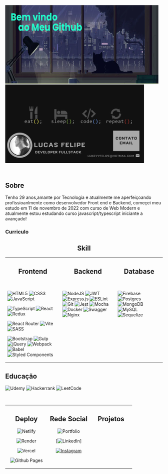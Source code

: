 <header>
   
 <div align='left'>
   <img  src="./css/banner2.png" height="250px" width="490px" alt="Sublime's custom image" />
   <img  src="./css/banner.png" height="250px" alt="Sublime's custom image" />
 </div>
</header>

<section>
   
   <h2>Sobre </h2>
   
   <p>
      Tenho 29 anos,amante por Tecnologia e atualmente me aperfeiçoando profissioanlmente 
      como desenvolvedor Front end e Backend, começei meu estudo em 11 de novembro de 2022
      com curso de Web Modern e atualmente estou estudando curso javascript/typescript iniciante a avançado!
   </p>

   <h3>Curriculo </h3>
</section>

<h2 align="center">  Skill   </h2>
<table><tr><td valign="top" width="35%">

<h2 align="center"> Frontend   </h2>

<div align="left">  


   <br>
   
   ![HTML5](https://img.shields.io/badge/html5-%23E34F26.svg?style=for-the-badge&logo=html5&logoColor=white)
   ![CSS3](https://img.shields.io/badge/css3-%231572B6.svg?style=for-the-badge&logo=css3&logoColor=white)
   ![JavaScript](https://img.shields.io/badge/javascript-%23323330.svg?style=for-the-badge&logo=javascript&logoColor=%23F7DF1E)
   
   ![TypeScript](https://img.shields.io/badge/typescript-%23007ACC.svg?style=for-the-badge&logo=typescript&logoColor=white)
   ![React](https://img.shields.io/badge/react-%2320232a.svg?style=for-the-badge&logo=react&logoColor=%2361DAFB)
   ![Redux](https://img.shields.io/badge/redux-%23593d88.svg?style=for-the-badge&logo=redux&logoColor=white)
   
   ![React Router](https://img.shields.io/badge/React_Router-CA4245?style=for-the-badge&logo=react-router&logoColor=white)
   ![Vite](https://img.shields.io/badge/vite-%23646CFF.svg?style=for-the-badge&logo=vite&logoColor=white)
   ![SASS](https://img.shields.io/badge/SASS-hotpink.svg?style=for-the-badge&logo=SASS&logoColor=white)
   
   ![Bootstrap](https://img.shields.io/badge/bootstrap-%238511FA.svg?style=for-the-badge&logo=bootstrap&logoColor=white)
   ![Gulp](https://img.shields.io/badge/GULP-%23CF4647.svg?style=for-the-badge&logo=gulp&logoColor=white)
   ![jQuery](https://img.shields.io/badge/jquery-%230769AD.svg?style=for-the-badge&logo=jquery&logoColor=white)
   ![Webpack](https://img.shields.io/badge/webpack-%238DD6F9.svg?style=for-the-badge&logo=webpack&logoColor=black)
   ![Babel](https://img.shields.io/badge/Babel-F9DC3e?style=for-the-badge&logo=babel&logoColor=black)
   ![Styled Components](https://img.shields.io/badge/styled--components-DB7093?style=for-the-badge&logo=styled-components&logoColor=white)


</div>

</td><td valign="top" width="35%">

<h2 align="center"> Backend  </h2>
<div align="left">  

   <br>
   
![NodeJS](https://img.shields.io/badge/node.js-6DA55F?style=for-the-badge&logo=node.js&logoColor=white)
![JWT](https://img.shields.io/badge/JWT-black?style=for-the-badge&logo=JSON%20web%20tokens) 
![Express.js](https://img.shields.io/badge/express.js-%23404d59.svg?style=for-the-badge&logo=express&logoColor=%2361DAFB)
![ESLint](https://img.shields.io/badge/ESLint-4B3263?style=for-the-badge&logo=eslint&logoColor=white)
![Git](https://img.shields.io/badge/git-%23F05033.svg?style=for-the-badge&logo=git&logoColor=white)
![Jest](https://img.shields.io/badge/-jest-%23C21325?style=for-the-badge&logo=jest&logoColor=white)
![Mocha](https://img.shields.io/badge/-mocha-%238D6748?style=for-the-badge&logo=mocha&logoColor=white)
![Docker](https://img.shields.io/badge/docker-%230db7ed.svg?style=for-the-badge&logo=docker&logoColor=white)
![Swagger](https://img.shields.io/badge/-Swagger-%23Clojure?style=for-the-badge&logo=swagger&logoColor=white)
![Nginx](https://img.shields.io/badge/nginx-%23009639.svg?style=for-the-badge&logo=nginx&logoColor=white)

</div>

</td><td valign="top" width="40%">

<h2 align="center"> Database  </h2>

<div align="left">

<br>

![Firebase](https://img.shields.io/badge/firebase-%23039BE5.svg?style=for-the-badge&logo=firebase)
![Postgres](https://img.shields.io/badge/postgres-%23316192.svg?style=for-the-badge&logo=postgresql&logoColor=white)
![MongoDB](https://img.shields.io/badge/MongoDB-%234ea94b.svg?style=for-the-badge&logo=mongodb&logoColor=white)
![MySQL](https://img.shields.io/badge/mysql-%2300f.svg?style=for-the-badge&logo=mysql&logoColor=white)
![Sequelize](https://img.shields.io/badge/Sequelize-52B0E7?style=for-the-badge&logo=Sequelize&logoColor=white)

</div>

</td></tr></table>  

<h2> Educação </h2>

![Udemy](https://img.shields.io/badge/Udemy-A435F0?style=for-the-badge&logo=Udemy&logoColor=white)
![Hackerrank](https://img.shields.io/badge/-Hackerrank-2EC866?style=for-the-badge&logo=HackerRank&logoColor=white)
![LeetCode](https://img.shields.io/badge/LeetCode-000000?style=for-the-badge&logo=LeetCode&logoColor=#d16c06)

<br/> 
<table><tr><td valign="top" width="33%">


<h2 align="center"> Deploy </h2>
<div align="center">  

![Netlify](https://img.shields.io/badge/netlify-%23000000.svg?style=for-the-badge&logo=netlify&logoColor=#00C7B7)

![Render](https://img.shields.io/badge/Render-%46E3B7.svg?style=for-the-badge&logo=render&logoColor=white)

![Vercel](https://img.shields.io/badge/vercel-%23000000.svg?style=for-the-badge&logo=vercel&logoColor=white)

![Github Pages](https://img.shields.io/badge/github%20pages-121013?style=for-the-badge&logo=github&logoColor=white)

</div>

</td><td valign="top" width="33%">

 <h2 align="center">Rede Social  </h2>
  
 <div align="center">  

![Portfolio](https://img.shields.io/badge/Portfolio-%23000000.svg?style=for-the-badge&logo=firefox&logoColor=#FF7139)

[![LinkedIn](https://img.shields.io/badge/linkedin-%230077B5.svg?style=for-the-badge&logo=linkedin&logoColor=white)]

[![Instagram](https://img.shields.io/badge/Instagram-%23E4405F.svg?style=for-the-badge&logo=Instagram&logoColor=white)](https://www.instagram.com/lkas_f/)

</div>

</td><td valign="top" width="33%">

<h2 align="center">Projetos</h2>

<div>
   
   
</div>

</td></tr></table>  

<br/>  
